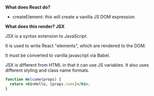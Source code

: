 __What does React do?__

- createElement: this will create a vanilla JS DOM expression

**What does this render? JSX**

JSX is a syntax extension to JavaScript.

It is used to write React "elements", which are rendered to the DOM. 

It must be converted to vanilla javascript via Babel.  

JSX is different from HTML in that it can use JS variables.  It also uses different styling and class name formats.  

```jsx
function Welcome(props) {
  return <h1>Hello, {props.name}</h1>;
}
```

